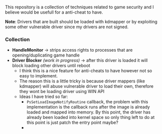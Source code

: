 This repository is a collection of techniques related to game security and I believe would be usefull for a anti-cheat to have.

**Note**: Drivers that are built should be loaded with kdmapper or by exploiting some other vulnerable driver since my drivers are not signed.

### Collection

- **HandleMonitor** -> strips access rights to processes that are opening/duplicating game handle
- **Driver Blocker** *(work in progress)* -> after this driver is loaded it will block loading other drivers until reboot
  - I think this is a nice feature for anti-cheats to have however not so easy to implement.
  - The reason this is a little tricky is because driver mappers (like kdmapper) will abuse vulnerable driver to load their own, therefore they wont be loading driver using WIN API
  - Ideas I have tried so far:
    - `PsSetLoadImageNotifyRoutine` callback, the problem with this implementation is the callback runs after the image is already loaded and mapped into memory. By this point, the driver has already been loaded into kernel space so only thing left to do at this point is just patch the entry point maybe?
    - 
